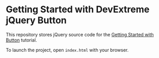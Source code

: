 # Getting Started with DevExtreme jQuery Button

This repository stores jQuery source code for the [Getting Started with Button](https://js.devexpress.com/Documentation/Guide/UI_Components/Button/Getting_Started_with_Button/) tutorial.

To launch the project, open `index.html` with your browser.